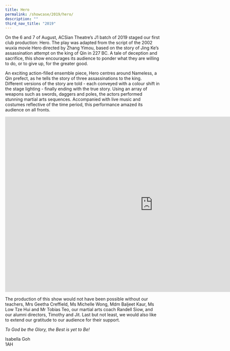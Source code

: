 ```yaml
---
title: Hero
permalink: /showcase/2019/hero/
description: ""
third_nav_title: "2019"
---
```

On the 6 and 7 of August, ACSian Theatre’s J1 batch of 2019 staged our first club production: Hero. The play was adapted from the script of the 2002 wuxia movie Hero directed by Zhang Yimou, based on the story of Jing Ke’s assassination attempt on the king of Qin in 227 BC. A tale of deception and sacrifice, this show encourages its audience to ponder what they are willing to do, or to give up, for the greater good.

  

An exciting action-filled ensemble piece, Hero centres around Nameless, a Qin prefect, as he tells the story of three assassinations to the king. Different versions of the story are told - each conveyed with a colour shift in the stage lighting - finally ending with the true story. Using an array of weapons such as swords, daggers and poles, the actors performed stunning martial arts sequences. Accompanied with live music and costumes reflective of the time period, this performance amazed its audience on all fronts.

<iframe allowfullscreen="true" height="569" width="960" frameborder="0" src="https://docs.google.com/presentation/d/e/2PACX-1vRTWFcUml2Hc-zMIHg-whsbD-mwwyEnMOWdLSqo3tPxNqmGggYpRaQ9LVaS3BbOXIP2UWwHas52Xgfe/embed?start=false&amp;loop=false&amp;delayms=3000"></iframe>

The production of this show would not have been possible without our teachers, Mrs Geetha Creffield, Ms Michelle Wong, Mdm Baljeet Kaur, Ms Low Tze Hui and Mr Tobias Teo, our martial arts coach Randell Siow, and our alumni directors, Timothy and Jit. Last but not least, we would also like to extend our gratitude to our audience for their support.

  

_To God be the Glory, the Best is yet to Be!_

Isabella Goh<br>
1AH